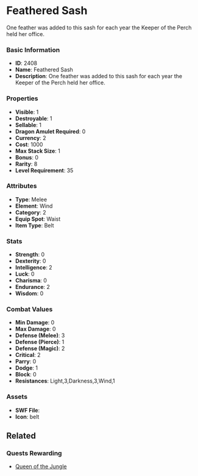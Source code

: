 # Feathered Sash

One feather was added to this sash for each year the Keeper of the Perch held her office.

### Basic Information

- **ID**: 2408
- **Name**: Feathered Sash
- **Description**: One feather was added to this sash for each year the Keeper of the Perch held her office.

### Properties

- **Visible**: 1
- **Destroyable**: 1
- **Sellable**: 1
- **Dragon Amulet Required**: 0
- **Currency**: 2
- **Cost**: 1000
- **Max Stack Size**: 1
- **Bonus**: 0
- **Rarity**: 8
- **Level Requirement**: 35

### Attributes

- **Type**: Melee
- **Element**: Wind
- **Category**: 2
- **Equip Spot**: Waist
- **Item Type**: Belt

### Stats

- **Strength**: 0
- **Dexterity**: 0
- **Intelligence**: 2
- **Luck**: 0
- **Charisma**: 0
- **Endurance**: 2
- **Wisdom**: 0

### Combat Values

- **Min Damage**: 0
- **Max Damage**: 0
- **Defense (Melee)**: 3
- **Defense (Pierce)**: 1
- **Defense (Magic)**: 2
- **Critical**: 2
- **Parry**: 0
- **Dodge**: 1
- **Block**: 0
- **Resistances**: Light,3,Darkness,3,Wind,1

### Assets

- **SWF File**: 
- **Icon**: belt

## Related

### Quests Rewarding

- [Queen of the Jungle](../quests/403-queen-of-the-jungle.md)

